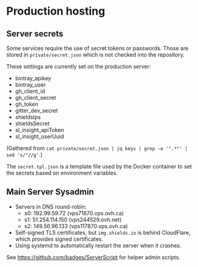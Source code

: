 Production hosting
==================

Server secrets
--------------

Some services require the use of secret tokens or passwords. Those are stored
in `private/secret.json` which is not checked into the repository.

These settings are currently set on the production server:

- bintray_apikey
- bintray_user
- gh_client_id
- gh_client_secret
- gh_token
- gitter_dev_secret
- shieldsIps
- shieldsSecret
- sl_insight_apiToken
- sl_insight_userUuid

(Gathered from `cat private/secret.json | jq keys | grep -o '".*"' | sed 's/"//g'`.)

The `secret.tpl.json` is a template file used by the Docker container to set the secrets based on
environment variables.

Main Server Sysadmin
--------------------

- Servers in DNS round-robin:
  - s0: 192.99.59.72 (vps71670.vps.ovh.ca)
  - s1: 51.254.114.150 (vps244529.ovh.net)
  - s2: 149.56.96.133 (vps117870.vps.ovh.ca)
- Self-signed TLS certificates, but `img.shields.io` is behind CloudFlare, which provides signed certificates.
- Using systemd to automatically restart the server when it crashes.

See https://github.com/badges/ServerScript for helper admin scripts.
